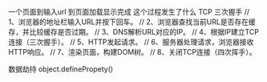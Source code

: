 一个页面到输入url 到页面加载显示完成 这个过程发生了什么
TCP 三次握手
// 1、浏览器的地址栏输入URL并按下回车。
// 2、浏览器查找当前URL是否存在缓存，并比较缓存是否过期。
// 3、DNS解析URL对应的IP。
// 4、根据IP建立TCP连接（三次握手）。
// 5、HTTP发起请求。
// 6、服务器处理请求，浏览器接收HTTP响应。
// 7、渲染页面，构建DOM树。
// 8、关闭TCP连接（四次挥手）。


数据劫持 object.definePropety()